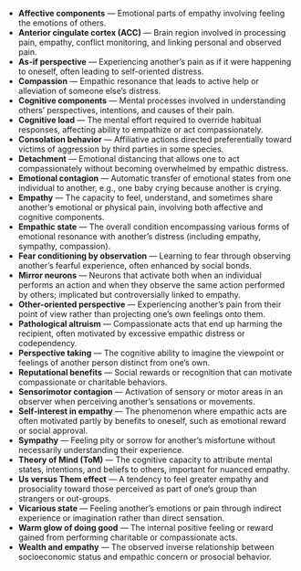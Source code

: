 - **Affective components** — Emotional parts of empathy involving feeling the emotions of others.  
- **Anterior cingulate cortex (ACC)** — Brain region involved in processing pain, empathy, conflict monitoring, and linking personal and observed pain.  
- **As-if perspective** — Experiencing another’s pain as if it were happening to oneself, often leading to self-oriented distress.  
- **Compassion** — Empathic resonance that leads to active help or alleviation of someone else’s distress.  
- **Cognitive components** — Mental processes involved in understanding others’ perspectives, intentions, and causes of their pain.  
- **Cognitive load** — The mental effort required to override habitual responses, affecting ability to empathize or act compassionately.  
- **Consolation behavior** — Affiliative actions directed preferentially toward victims of aggression by third parties in some species.  
- **Detachment** — Emotional distancing that allows one to act compassionately without becoming overwhelmed by empathic distress.  
- **Emotional contagion** — Automatic transfer of emotional states from one individual to another, e.g., one baby crying because another is crying.  
- **Empathy** — The capacity to feel, understand, and sometimes share another’s emotional or physical pain, involving both affective and cognitive components.  
- **Empathic state** — The overall condition encompassing various forms of emotional resonance with another’s distress (including empathy, sympathy, compassion).  
- **Fear conditioning by observation** — Learning to fear through observing another’s fearful experience, often enhanced by social bonds.  
- **Mirror neurons** — Neurons that activate both when an individual performs an action and when they observe the same action performed by others; implicated but controversially linked to empathy.  
- **Other-oriented perspective** — Experiencing another’s pain from their point of view rather than projecting one’s own feelings onto them.  
- **Pathological altruism** — Compassionate acts that end up harming the recipient, often motivated by excessive empathic distress or codependency.  
- **Perspective taking** — The cognitive ability to imagine the viewpoint or feelings of another person distinct from one’s own.  
- **Reputational benefits** — Social rewards or recognition that can motivate compassionate or charitable behaviors.  
- **Sensorimotor contagion** — Activation of sensory or motor areas in an observer when perceiving another’s sensations or movements.  
- **Self-interest in empathy** — The phenomenon where empathic acts are often motivated partly by benefits to oneself, such as emotional reward or social approval.  
- **Sympathy** — Feeling pity or sorrow for another’s misfortune without necessarily understanding their experience.  
- **Theory of Mind (ToM)** — The cognitive capacity to attribute mental states, intentions, and beliefs to others, important for nuanced empathy.  
- **Us versus Them effect** — A tendency to feel greater empathy and prosociality toward those perceived as part of one’s group than strangers or out-groups.  
- **Vicarious state** — Feeling another’s emotions or pain through indirect experience or imagination rather than direct sensation.  
- **Warm glow of doing good** — The internal positive feeling or reward gained from performing charitable or compassionate acts.  
- **Wealth and empathy** — The observed inverse relationship between socioeconomic status and empathic concern or prosocial behavior.

